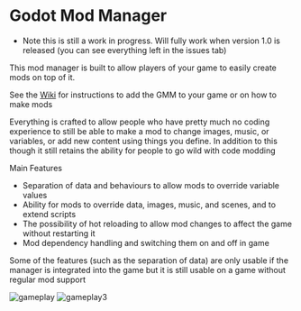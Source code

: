 # Godot Mod Manager
* Note this is still a work in progress. Will fully work when version 1.0 is released (you can see everything left in the issues tab)

This mod manager is built to allow players of your game to easily create mods on top of it.

See the [Wiki](https://github.com/Ategon/Godot-Mod-Manager/wiki) for instructions to add the GMM to your game or on how to make mods

Everything is crafted to allow people who have pretty much no coding experience to still be able to make a mod to change images, music, or variables, or add new content using things you define.
In addition to this though it still retains the ability for people to go wild with code modding

Main Features
- Separation of data and behaviours to allow mods to override variable values
- Ability for mods to override data, images, music, and scenes, and to extend scripts
- The possibility of hot reloading to allow mod changes to affect the game without restarting it
- Mod dependency handling and switching them on and off in game

Some of the features (such as the separation of data) are only usable if the manager is integrated into the game but it is still usable on a game without regular mod support

![gameplay](https://user-images.githubusercontent.com/73616169/229967017-f12f16f6-09db-4b42-87c6-7953f86b26bb.gif)
![gameplay3](https://user-images.githubusercontent.com/73616169/229967199-c9928489-332f-453b-86bb-a3cbcc683c4d.gif)

